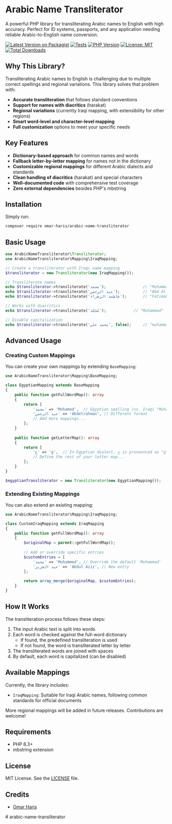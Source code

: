 # Arabic Name Transliterator

A powerful PHP library for transliterating Arabic names to English with high accuracy. Perfect for ID systems, passports, and any application needing reliable Arabic-to-English name conversion.

[![Latest Version on Packagist](https://img.shields.io/packagist/v/omar-haris/arabic-name-transliterator.svg)](https://packagist.org/packages/omar-haris/arabic-name-transliterator)
[![Tests](https://github.com/omar-haris/arabic-name-transliterator/actions/workflows/tests.yml/badge.svg)](https://github.com/omar-haris/arabic-name-transliterator/actions/workflows/tests.yml)
[![PHP Version](https://img.shields.io/packagist/php-v/omar-haris/arabic-name-transliterator.svg)](https://packagist.org/packages/omar-haris/arabic-name-transliterator)
[![License: MIT](https://img.shields.io/badge/License-MIT-yellow.svg)](https://opensource.org/licenses/MIT)
[![Total Downloads](https://img.shields.io/packagist/dt/omar-haris/arabic-name-transliterator.svg)](https://packagist.org/packages/omar-haris/arabic-name-transliterator)

## Why This Library?

Transliterating Arabic names to English is challenging due to multiple correct spellings and regional variations. This library solves that problem with:

- **Accurate transliteration** that follows standard conventions
- **Support for names with diacritics** (harakat)
- **Regional variations** (currently Iraqi mapping, with extensibility for other regions)
- **Smart word-level and character-level mapping**
- **Full customization** options to meet your specific needs

## Key Features

- **Dictionary-based approach** for common names and words
- **Fallback letter-by-letter mapping** for names not in the dictionary
- **Customizable regional mappings** for different Arabic dialects and standards
- **Clean handling of diacritics** (harakat) and special characters
- **Well-documented code** with comprehensive test coverage
- **Zero external dependencies** besides PHP's mbstring

## Installation

Simply run:

```bash
composer require omar-haris/arabic-name-transliterator
```

## Basic Usage

```php
use ArabicNameTransliterator\Transliterator;
use ArabicNameTransliterator\Mapping\IraqMapping;

// Create a transliterator with Iraqi name mapping
$transliterator = new Transliterator(new IraqMapping());

// Transliterate names
echo $transliterator->transliterate('محمد');                // "Muhammad"
echo $transliterator->transliterate('عبد الرحمن');          // "Abd Al-Rahman"
echo $transliterator->transliterate('فاطمة الزهراء');       // "Fatimah Al-Zahraa"

// Works with diacritics
echo $transliterator->transliterate('مُحَمَّد');            // "Muhammad"

// Disable capitalization
echo $transliterator->transliterate('محمد علي', false);     // "muhammad ali"
```

## Advanced Usage

### Creating Custom Mappings

You can create your own mappings by extending `BaseMapping`:

```php
use ArabicNameTransliterator\Mapping\BaseMapping;

class EgyptianMapping extends BaseMapping
{
    public function getFullWordMap(): array
    {
        return [
            'محمد' => 'Mohamed',  // Egyptian spelling (vs. Iraqi "Muhammad")
            'عبد الرحمن' => 'Abdelrahman', // Different format
            // Add more mappings...
        ];
    }
    
    public function getLetterMap(): array
    {
        return [
            'ج' => 'g',  // In Egyptian dialect, ج is pronounced as "g" not "j"
            // Define the rest of your letter map...
        ];
    }
}

$egyptianTransliterator = new Transliterator(new EgyptianMapping());
```

### Extending Existing Mappings

You can also extend an existing mapping:

```php
use ArabicNameTransliterator\Mapping\IraqMapping;

class CustomIraqMapping extends IraqMapping
{
    public function getFullWordMap(): array
    {
        $originalMap = parent::getFullWordMap();
        
        // Add or override specific entries
        $customEntries = [
            'محمد' => 'Mohammed', // Override the default 'Muhammad'
            'عبد العزيز' => 'Abdul Aziz', // New entry
        ];
        
        return array_merge($originalMap, $customEntries);
    }
}
```

## How It Works

The transliteration process follows these steps:

1. The input Arabic text is split into words
2. Each word is checked against the full-word dictionary
   - If found, the predefined transliteration is used
   - If not found, the word is transliterated letter by letter
3. The transliterated words are joined with spaces
4. By default, each word is capitalized (can be disabled)

## Available Mappings

Currently, the library includes:

- `IraqMapping`: Suitable for Iraqi Arabic names, following common standards for official documents

More regional mappings will be added in future releases. Contributions are welcome!

## Requirements

- PHP 8.3+
- mbstring extension

## License

MIT License. See the [LICENSE](LICENSE.md) file.

## Credits

- [Omar Haris](https://github.com/omar-haris)

<!-- These keywords help with SEO but are invisible to users -->
<meta name="keywords" content="arabic transliteration, name transliteration, arabic to english, arabic names, name conversion, PHP library, Iraq names, arabic to latin, name standardization, identity documents">
# arabic-name-transliterator
